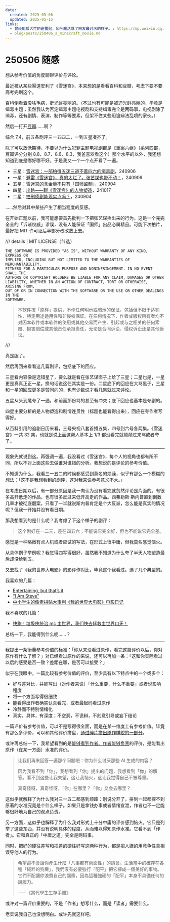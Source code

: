 ```yaml
---
date:
  created: 2025-05-06
  updated: 2025-05-15
links:
  - 曾经能帮大忙的避雷贴，如今却活成了网友最讨厌的样子。: https://mp.weixin.qq.com/s/2uI82JnpoNU-ELq9a2H_-g
  - blog/posts/250406_a_minecraft_movie.md
---
```

# 250506 随感

想从参考价值的角度聊聊评价与评论。

<!-- more -->

最近被从某些渠道安利了《雪迷宫》，本来想的是看看百科和豆瓣，考虑下要不要高考完刷这个。

百科倒看着没啥毛病，挺光鲜亮丽的。（不过也有可能是被迫光鲜亮丽的，毕竟是缉毒主题；虽然我认为否定缉毒主题电视剧和支持缉毒完全是两码事，电视剧除了缉毒，还有剧情、表演、制作等等要素，但架不住某些用诡辩法乱喷的家伙。）

然后一打开[豆瓣](https://movie.douban.com/subject/36354084/)……啊？

综合 7.4，前五条剧评三一五四二，一到五星凑齐了。

除了可以放低期待，不要以为什么犯罪主题电视剧都是《重案六组》（系列四部，豆瓣评分分别 8.8、8.7、8.6、8.3，我爸喜欢看这个）那个水平的以外，我还想知道到底是哪好哪不好。于是我又一个一个点开看了一遍。

- 三星：[雪迷宫：一部拍得五迷三道不着四六的缉毒剧](https://movie.douban.com/review/16166512/)，240906
- 一星：[避雷《雪迷宫》，真的太烂了，张艺谋也带不动！](https://movie.douban.com/review/16167214/)，240906
- 五星：[雪迷宫的含金量不只有「国师监制」](https://movie.douban.com/review/16164510/)，240904
- 四星：[出路⸺聊《雪迷宫》的人物塑造](https://movie.douban.com/review/16243847/)，241017
- 二星：[拍刑侦剧能现实点吗？](https://movie.douban.com/review/16163399/)，240904

……然后对其中某些产生了相当程度的反感。

在开始正题以前，我可能想要首先批判一下把张艺谋抬出来的行为。这是一个完完全全的「诉诸权威」谬误，没有人能保证「国师」出品必属精品。可能下次拍片，最好把 MIT 许可证后半部分改改放上去。

/// details | MIT LICENSE（节选）

``` plaintext
THE SOFTWARE IS PROVIDED "AS IS", WITHOUT WARRANTY OF ANY KIND, EXPRESS OR
IMPLIED, INCLUDING BUT NOT LIMITED TO THE WARRANTIES OF MERCHANTABILITY,
FITNESS FOR A PARTICULAR PURPOSE AND NONINFRINGEMENT. IN NO EVENT SHALL THE
AUTHORS OR COPYRIGHT HOLDERS BE LIABLE FOR ANY CLAIM, DAMAGES OR OTHER
LIABILITY, WHETHER IN AN ACTION OF CONTRACT, TORT OR OTHERWISE, ARISING FROM,
OUT OF OR IN CONNECTION WITH THE SOFTWARE OR THE USE OR OTHER DEALINGS IN THE
SOFTWARE.
```

> 本软件按「原样」提供，不作任何明示或暗示的保证，包括但不限于适销性、特定用途适用性和非侵权保证。在任何情况下，作者或版权所有者均不对因本软件或本软件的使用或其他交易而产生、引起或与之相关的任何索赔、损害赔偿或其他责任承担责任，无论是合同诉讼、侵权诉讼还是其他诉讼。

///

真是服了。

然后再回来看看这几篇剧评，包括底下的回应。

三星看内容像是选错星了，要么就是看在张艺谋面子上给了三星；二星也是，一星更是真真正正一星。换句话说这仨其实是一份。二星底下的回应在大骂黑子，三星和一星的回应更多是赞同向的，也有少数说才看几集就过来评论。

五星从头到尾夸了一通，和前面那份骂的甚至有冲突；底下回应也基本是夸剧的。

四星主要分析的是人物塑造和剧情连贯性（标题也能看得出来），回应在夸作者写得好。

从百科引用的追剧日历来看，三号央视八套首播五集，四号到六号各两集。《雪迷宫》一共 32 集，也就是说上面这帮人基本上 1/3 都没看完就颠颠过来骂或者夸了。

---

现象先就说到这。再强调一遍，我没看过《雪迷宫》，每个人的视角也都有所不同，所以不对上面这些去做谁对谁错的分析。我想说的是评论的参考价值。

不知道为什么，我看三一五二的时候都感受到莫名的烦躁，似乎有那么一个模糊的想法：「这不是我想看到的剧评，这对我来说参考意义不大。」

在考虑日期以后，有一部分原因是我一向认为没有看完就贸然评论是片面的。有很多高开低走的作品，也有很多反过来低开高走的作品。西弗勒斯·斯内普直到倒数几章才被彻底翻案，只看了一半就说斯内普肯定是个大反派，怎么能是真实的情况呢？但我一开始并没有看日期。

那我想看到的是什么呢？我考虑了下这个样子的剧评：

> 这个剧好在一二三，差在四五六；不能说它完全好，但也不能说它完全差。

感觉是一种略微有点人机或者应试的写法，在形式上很中庸，但我莫名感觉恼火。

从具体例子举例呢？我觉得四写得很好，虽然我不知道为什么夸了半天人物塑造最后却没给到五。

又去找了《我的世界大电影》的影评作对比，毕竟这个我看过。选了几个典型的。

我喜欢的几篇：

- [Entertaining, but that’s it](https://www.imdb.com/review/rw10427573/)
- [“I Am Steve”](https://www.imdb.com/review/rw10430313/)
- [中小学生的像素拼贴大审判《我的世界大电影》电影日记](https://movie.douban.com/review/16632004/)

我不喜欢的几篇：

- [快跑！垃圾侠统治 mc 主世界，我们快去拯救主世界口牙！](https://movie.douban.com/review/16626418/)

总结一下，我能得到什么呢……？

---

我提出一条衡量参考价值的标准：「你从来没看过原作，看完这篇评价以后，你对原作有什么了解？」对已经看过原作的来说，还可以再加一条：「这和你实际看过以后的感受是否一致？差距在哪，是否可以接受？」

似乎在我眼中，一篇比较有参考价值的评价，至少具有以下特点中的一个或多个：

- 好与差对比，并能写出（对作者来说）「什么重要，什么不重要」或者说影响程度
- 将一个方面写得很细致
- 能看得出作者确实认真看完，或者最起码看过原作
- 冷静而不特别情绪化
- 真实，具体，有深度；不空洞，不诡辩，不刻意引导或妄下结论

一篇评价有参考价值，可以不是写得很全面，而是在某一维度上有参考价值。毕竟有那么多评价，可以和其他评价拼盘，[通过碎片拼出原作样貌的一部分](../250505_glow_of_rationality.md)。

或许再总结一下，我希望看到的是[能够看到作者、作者能够负责](https://sspai.com/post/98164)的评价，是能看出原作（在某一方面）水准的评价。

> 让我们再来回答一遍那个问题吧：你为什么讨厌那些 AI 生成的内容？
>
> 因为我看不到「你」，我想看到「你」提出的问题，我想看到「你」的解答。看不到这些让我失望，这让我恼火，这让我觉得自己不被尊重。
>
> 真奇怪呀，真奇怪呀，「你」在哪里？「你」又会去哪里？

这似乎就解释了为什么我对三一五二都感到烦躁：别说分开了，拼到一起都探不到原著的水准究竟是个什么样子。如果只是拿钱办事或者情绪宣泄，作者也不一定能够很好地为自己的观点负责。

另一方面，这似乎也解释了为什么我对形式上十分中庸的评价感到恼火。它只是列举了这些东西，并没有说明具体的程度，从而难以得知原作水准。它看不到「作者」。它和真正的「中庸之道」完全是两码事。

同时，把好的硬往差写和把差的硬往好写这两种行为，都是招人嫌的用竞争性真相误导他人的行为。

> 希望這不會讓你產生什麼「凡事都有兩面性」的誤會。生活當中的確存在各種「純粹的狗屎」，我們沒有必要強行「配平」把它擰成一個美好的事物。它們不配讓你浪費自己的腦漿，因為這種強硬的「配平」本身不具備任何的說服力。
>
> ⸺《當代學生生存手冊》

或许对一篇评价重要的，不是「作者」想写什么，而是「读者」需要什么。

老实说我自己也没想明白。或许先就这样吧。
